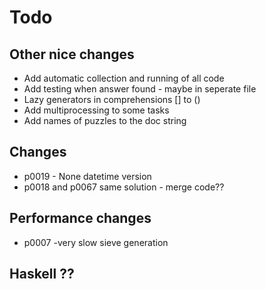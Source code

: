 #  Todo

## Other nice changes
 - Add automatic collection and running of all code
 - Add testing when answer found - maybe in seperate file
 - Lazy generators in comprehensions [] to ()
 - Add multiprocessing to some tasks
 - Add names of puzzles to the doc string

## Changes
 - p0019 - None datetime version
 - p0018 and p0067 same solution - merge code??

## Performance changes 
 - p0007 -very slow sieve generation

## Haskell ??